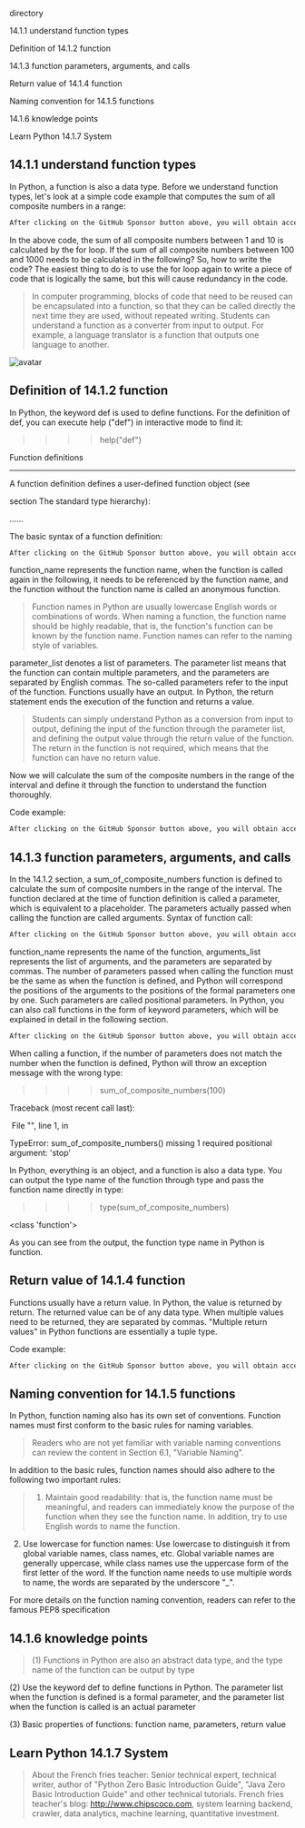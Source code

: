 directory 

14.1.1 understand function types 

Definition of 14.1.2 function 

14.1.3 function parameters, arguments, and calls 

Return value of 14.1.4 function 

Naming convention for 14.1.5 functions 

14.1.6 knowledge points 

Learn Python 14.1.7 System 

##  14.1.1 understand function types 

In Python, a function is also a data type. Before we understand function types, let's look at a simple code example that computes the sum of all composite numbers in a range: 

 ```python  
After clicking on the GitHub Sponsor button above, you will obtain access permissions to my private code repository ( https://github.com/slowlon/my_code_bar ) to view this blog code. By searching the code number of this blog, you can find the code you need, code number is: 2024020309574570968
 ```  
In the above code, the sum of all composite numbers between 1 and 10 is calculated by the for loop. If the sum of all composite numbers between 100 and 1000 needs to be calculated in the following? So, how to write the code? The easiest thing to do is to use the for loop again to write a piece of code that is logically the same, but this will cause redundancy in the code. 

>  In computer programming, blocks of code that need to be reused can be encapsulated into a function, so that they can be called directly the next time they are used, without repeated writing. Students can understand a function as a converter from input to output. For example, a language translator is a function that outputs one language to another. 

![avatar]( 84c96d27adfce173a61d528f5fcde320.png) 

##  Definition of 14.1.2 function 

In Python, the keyword def is used to define functions. For the definition of def, you can execute help ("def") in interactive mode to find it: 

>  >>> help("def")

Function definitions

********************

A function definition defines a user-defined function object (see

section The standard type hierarchy):

...... 

The basic syntax of a function definition: 

 ```python  
After clicking on the GitHub Sponsor button above, you will obtain access permissions to my private code repository ( https://github.com/slowlon/my_code_bar ) to view this blog code. By searching the code number of this blog, you can find the code you need, code number is: 2024020309574570968
 ```  
function_name represents the function name, when the function is called again in the following, it needs to be referenced by the function name, and the function without the function name is called an anonymous function. 

>  Function names in Python are usually lowercase English words or combinations of words. When naming a function, the function name should be highly readable, that is, the function's function can be known by the function name. Function names can refer to the naming style of variables. 

parameter_list denotes a list of parameters. The parameter list means that the function can contain multiple parameters, and the parameters are separated by English commas. The so-called parameters refer to the input of the function. Functions usually have an output. In Python, the return statement ends the execution of the function and returns a value. 

>  Students can simply understand Python as a conversion from input to output, defining the input of the function through the parameter list, and defining the output value through the return value of the function. The return in the function is not required, which means that the function can have no return value. 

Now we will calculate the sum of the composite numbers in the range of the interval and define it through the function to understand the function thoroughly. 

Code example: 

 ```python  
After clicking on the GitHub Sponsor button above, you will obtain access permissions to my private code repository ( https://github.com/slowlon/my_code_bar ) to view this blog code. By searching the code number of this blog, you can find the code you need, code number is: 2024020309574570968
 ```  
##  14.1.3 function parameters, arguments, and calls 

In the 14.1.2 section, a sum_of_composite_numbers function is defined to calculate the sum of composite numbers in the range of the interval. The function declared at the time of function definition is called a parameter, which is equivalent to a placeholder. The parameters actually passed when calling the function are called arguments. Syntax of function call: 

 ```python  
After clicking on the GitHub Sponsor button above, you will obtain access permissions to my private code repository ( https://github.com/slowlon/my_code_bar ) to view this blog code. By searching the code number of this blog, you can find the code you need, code number is: 2024020309574570968
 ```  
function_name represents the name of the function, arguments_list represents the list of arguments, and the parameters are separated by commas. The number of parameters passed when calling the function must be the same as when the function is defined, and Python will correspond the positions of the arguments to the positions of the formal parameters one by one. Such parameters are called positional parameters. In Python, you can also call functions in the form of keyword parameters, which will be explained in detail in the following section. 

 ```python  
After clicking on the GitHub Sponsor button above, you will obtain access permissions to my private code repository ( https://github.com/slowlon/my_code_bar ) to view this blog code. By searching the code number of this blog, you can find the code you need, code number is: 2024020309574570968
 ```  
When calling a function, if the number of parameters does not match the number when the function is defined, Python will throw an exception message with the wrong type: 

>  >>> sum_of_composite_numbers(100)

Traceback (most recent call last):

 File "<stdin>", line 1, in <module>

TypeError: sum_of_composite_numbers() missing 1 required positional argument: 'stop' 

In Python, everything is an object, and a function is also a data type. You can output the type name of the function through type and pass the function name directly in type: 

>  >>> type(sum_of_composite_numbers)

<class 'function'> 

As you can see from the output, the function type name in Python is function. 

##  Return value of 14.1.4 function 

Functions usually have a return value. In Python, the value is returned by return. The returned value can be of any data type. When multiple values need to be returned, they are separated by commas. "Multiple return values" in Python functions are essentially a tuple type. 

Code example: 

 ```python  
After clicking on the GitHub Sponsor button above, you will obtain access permissions to my private code repository ( https://github.com/slowlon/my_code_bar ) to view this blog code. By searching the code number of this blog, you can find the code you need, code number is: 2024020309574570968
 ```  
##  Naming convention for 14.1.5 functions 

In Python, function naming also has its own set of conventions. Function names must first conform to the basic rules for naming variables. 

>  Readers who are not yet familiar with variable naming conventions can review the content in Section 6.1, "Variable Naming". 

In addition to the basic rules, function names should also adhere to the following two important rules: 

>  1. Maintain good readability: that is, the function name must be meaningful, and readers can immediately know the purpose of the function when they see the function name. In addition, try to use English words to name the function.

2. Use lowercase for function names: Use lowercase to distinguish it from global variable names, class names, etc. Global variable names are generally uppercase, while class names use the uppercase form of the first letter of the word. If the function name needs to use multiple words to name, the words are separated by the underscore "_". 

For more details on the function naming convention, readers can refer to the famous PEP8 specification 

##  14.1.6 knowledge points 

>  (1) Functions in Python are also an abstract data type, and the type name of the function can be output by type

(2) Use the keyword def to define functions in Python. The parameter list when the function is defined is a formal parameter, and the parameter list when the function is called is an actual parameter

(3) Basic properties of functions: function name, parameters, return value 

##  Learn Python 14.1.7 System 

>  About the French fries teacher: Senior technical expert, technical writer, author of "Python Zero Basic Introduction Guide", "Java Zero Basic Introduction Guide" and other technical tutorials. French fries teacher's blog: http://www.chipscoco.com, system learning backend, crawler, data analytics, machine learning, quantitative investment. 

